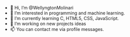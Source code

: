 - 👋 Hi, I’m @WellyngtonMolinari
- 👀 I’m interested in programming and machine learning.
- 🌱 I’m currently learning C, HTML5, CSS, JavaScript.
- 💞️ I’m working on new projects ideas
- 📫 You can contact me via profile messages.

<!---
WellyngtonMolinari/WellyngtonMolinari is a ✨ special ✨ repository because its `README.md` (this file) appears on your GitHub profile.
You can click the Preview link to take a look at your changes.
--->
